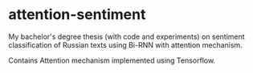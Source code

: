 # attention-sentiment
My bachelor's degree thesis (with code and experiments) on sentiment classification of Russian texts using Bi-RNN with attention mechanism.

Contains Attention mechanism implemented using Tensorflow.
